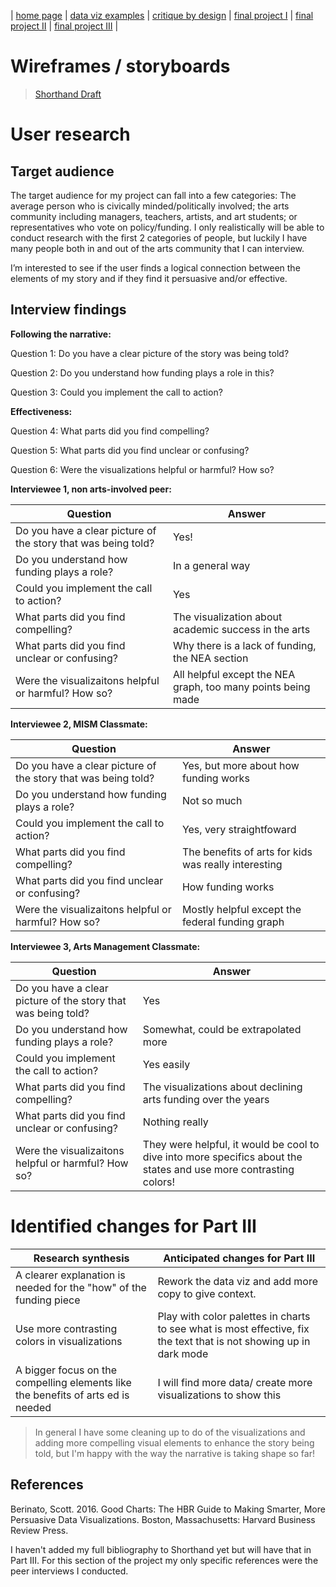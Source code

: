 | [home page](readme) | [data viz examples](dataviz-examples) | [critique by design](critique-by-design) | [final project I](final-project-part-one) | [final project II](final-project-part-two) | [final project III](final-project-part-three) |

# Wireframes / storyboards
> [Shorthand Draft](https://carnegiemellon.shorthandstories.com/artsfunding/index.html)

# User research 

## Target audience

The target audience for my project can fall into a few categories: The average person who is civically minded/politically involved; the arts community including managers, teachers, artists, and art students; or representatives who vote on policy/funding. I only realistically will be able to conduct research with the first 2 categories of people, but luckily I have many people both in and out of the arts community that I can interview. 

I’m interested to see if the user finds a logical connection between the elements of my story and if they find it persuasive and/or effective.




## Interview findings

**Following the narrative:** 

Question 1: Do you have a clear picture of the story was being told?

Question 2: Do you understand how funding plays a role in this?

Question 3: Could you implement the call to action?

**Effectiveness:**

Question 4: What parts did you find compelling?

Question 5: What parts did you find unclear or confusing?

Question 6: Were the visualizations helpful or harmful? How so?


**Interviewee 1, non arts-involved peer:**

| Question                      | Answer                                                |
|------------------------------------------|---------------------------------------------------------------------------------|
| Do you have a clear picture of the story that was being told? | Yes! |
| Do you understand how funding plays a role?                                         |   In a general way                                                                              |
|  Could you implement the call to action?                                        | Yes                                                                               |
| What parts did you find compelling? | The visualization about academic success in the arts |
| What parts did you find unclear or confusing? | Why there is a lack of funding, the NEA section |
| Were the visualizaitons helpful or harmful? How so? | All helpful except the NEA graph, too many points being made |

**Interviewee 2, MISM Classmate:**

| Question                      | Answer                                                |
|------------------------------------------|---------------------------------------------------------------------------------|
| Do you have a clear picture of the story that was being told? | Yes, but more about how funding works |
| Do you understand how funding plays a role?                                         |   Not so much                                                                              |
|  Could you implement the call to action?                                        | Yes, very straightfoward                                                                               |
| What parts did you find compelling? | The benefits of arts for kids was really interesting |
| What parts did you find unclear or confusing? | How funding works |
| Were the visualizaitons helpful or harmful? How so? | Mostly helpful except the federal funding graph |

**Interviewee 3, Arts Management Classmate:**

| Question                      | Answer                                                |
|------------------------------------------|---------------------------------------------------------------------------------|
| Do you have a clear picture of the story that was being told? | Yes |
| Do you understand how funding plays a role?                                         |   Somewhat, could be extrapolated more                                                                              |
|  Could you implement the call to action?                                        | Yes easily                                                                              |
| What parts did you find compelling? | The visualizations about declining arts funding over the years |
| What parts did you find unclear or confusing? | Nothing really |
| Were the visualizaitons helpful or harmful? How so? | They were helpful, it would be cool to dive into more specifics about the states and use more contrasting colors! |



# Identified changes for Part III

| Research synthesis                       | Anticipated changes for Part III                                                |
|------------------------------------------|---------------------------------------------------------------------------------|
| A clearer explanation is needed for the "how" of the funding piece | Rework the data viz and add more copy to give context. |
| Use more contrasting colors in visualizations                                         |   Play with color palettes in charts to see what is most effective, fix the text that is not showing up in dark mode                                                                              |
|  A bigger focus on the compelling elements like the benefits of arts ed is needed                                        |  I will find more data/ create more visualizations to show this                                                                               |


>In general I have some cleaning up to do of the visualizations and adding more compelling visual elements to enhance the story being told, but I'm happy with the way the narrative is taking shape so far!
>
## References
Berinato, Scott. 2016. Good Charts: The HBR Guide to Making Smarter, More Persuasive Data Visualizations. Boston, Massachusetts: Harvard Business Review Press.

I haven't added my full bibliography to Shorthand yet but will have that in Part III. For this section of the project my only specific references were the peer interviews I conducted. 


